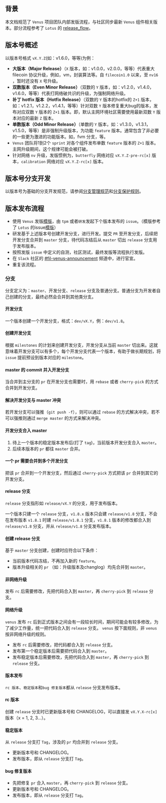 ## 背景

本文档规范了 `Venus` 项目团队内部发版流程，与社区同步最新 `Venus` 组件相关版本。部分流程参考了 `Lotus` 的 [release_flow](https://github.com/filecoin-project/lotus/blob/master/LOTUS_RELEASE_FLOW.md#mandatory-releases)。

## 版本号概述

以版本号格式 `vX.Y.Z`(如：v1.6.0，等等)为例：

- **大版本（Major Release）**（`X` 版本，如：v1.0.0，v2.0.0，等等）代表重大 filecoin 协议升级，例如，vm，封装算法等。自 `filecoin1.0` 以来，至 `nv16` ，暂时还没有 `X` 号升级。
- **双数版本（Even Minor Release）**（双数的 `Y` 版本，如：v1.2.0，v1.4.0，v1.6.0，等等）代表打网络破共识的升级，为强制网络升级。
- **补丁 hotfix 版本（Hotfix Release）**（双数的 `Y` 版本的hotfix的 `Z+1` 版本，如：v1.2.1，v1.2.2，v1.4.1，等等）针对双数 `Y` 版本修复重大bug的版本，发布对应双数 `Y` 版本的 `Z+1` 版本。即，默认主网环境社区需要使用最新双数 `Y` 版本对应的最新 `Z` 版本。
- **单数版本（Odd Minor Release）**（单数的 `Y` 版本，如：v1.3.0，v1.3.1，v1.5.0，等等）是非强制升级版本，为功能 `feature` 版本。通常包含了非必要的一些更为激进的功能版本。如，fvm 分支，等。
- `Venus` 团队将1到2个 `sprint` 对各个组件发布单数 `feature` 版本的 `Z+1` 版本。主网升级期间，这个规律可能会被打破。
- 针对网络 `nv` 升级，发版惯例为，`butterfly` 网络对应 `vX.Y.Z-pre-rc[x]` 版本，`calibration` 网络对应 `vX.Y.Z-rc[x]` 版本。

## 版本号分支开发

以版本号为基础的分支开发规范，请参阅[分支管理规范](../../质量管理/代码/git使用/分支管理规范.md)和[分支保护规则](../../质量管理/代码/代码库/github/设置/分支保护规则.md)。

## 版本发布流程

- 使用 `Venus` 发版[模版](https://github.com/filecoin-project/venus/blob/master/documentation/misc/release-issue-template.md)，由 `tpm` 或者`研发`发起下个版本发布的 `issue`。（模版参考了 `Lotus` 的issue[模版](https://github.com/filecoin-project/lotus/blob/master/documentation/misc/RELEASE_ISSUE_TEMPLATE.md)）
- 研发基于上述版本号创建开发分支，进行开发。提交 `PR` 至开发分支，后续把开发分支合并到 `master` 分支，待代码冻结后从 `master` 切出 `release` 分支用于发布版本。
- 按照发版 `issue` 中定义的自测，社区测试，最终发版等流程执行发版。
- 在 `Slack` 社区的 [#fil-venus-announcement](https://filecoinproject.slack.com/archives/C0283DTH1NK) 频道中，进行官宣。
- 重复该流程。

### 分支

分支定义为：`master`、开发分支、`release` 分支及普通分支。普通分支为开发者自己创建的分支，最终必然会合并到其他类分支。

#### 开发分支

一个版本创建一个开发分支，格式：`dev/vX.Y`，例：`dev/v1.8`。

#### 创建开发分支

根据 `milestones` 的计划来创建开发分支，开发分支从当前 `master` 切出来。这就意味着开发分支可以有多个，每个开发分支代表一个版本，有助于做长期规划，将 `issue` 提前预设到版本对应的 `milestone`。

#### master 的 commit 并入开发分支

当合并到主分支的 `pr` 在开发分支也需要时，用 `rebase` 或者 `cherry-pick` 的方式合并到开发分支。

#### 解决开发分支与 master 冲突

若开发分支可以强推（`git push -f`），则可以通过 `rebase` 的方式解决冲突，若不可以强推则通过 `merge master` 的方式来解决冲突。

#### 开发分支合入 master

1. 待上一个版本的稳定版本发布后(打了 `tag`)，当前版本开发分支合入 `master`。
2. 后续本版本的 `pr` 都往 `master` 合并。

#### 一个 pr 需要合并到多个开发分支

把该 `pr` 合并到一个开发分支，然后通过 `cherry-pick` 方式把该 `pr` 合并到其它的开发分支。


#### release 分支

`release` 分支指形如 `release/vX.Y` 的分支，用于发布版本。

一个版本只建一个 `release` 分支，`v1.8.x` 版本只会建 `release/v1.8` 分支，不会在发布版本 `v1.8.1` 时建 `release/v1.8.1` 分支，`v1.8.1` 版本的修改都合入到 `release/v1.8` 分支，并从 `release/v1.8` 分支发布版本。

#### 创建 release 分支

基于 `master` 分支创建，创建时应符合以下条件：

* 当前版本代码冻结，不再加入新的 `feature`。
* 版本升级相关的 `pr` （如：升级版本及changlog）均先合并到 `master`。

#### 非网络升级

发布 `rc` 后需要修改，先把代码合入到 `master`，再 `cherry-pick` 到 `release` 分支。

#### 网络升级

`venus` 发布 `rc` 后到正式版本之间会有一段较长时间，期间可能会有较多修改，为了减少工作量，统一把代码合入到 `release` 分支。
`venus` 按下面规则，非 `venus` 按非网络升级的规则。

* 发布 `rc` 后需要修改，把代码都合入到 `release` 分支。
* 发布第一个稳定版本后需要把代码合入到 `master`。
* 发布稳定版本后需要修改，先把代码合入到 `master`，再 `cherry-pick` 到 `release` 分支。


#### 版本发布

`rc 版本`、`稳定版本`和`bug 修复版本`都从 `release` 分支发布版本。

#### rc 版本

创建 `release` 分支时已更新版本号和 CHANGELOG，可以直接发 `vX.Y.X-rc[x]` 版本（x = 1, 2, 3...）。

#### 稳定版本

从 `release` 分支打 `Tag`，涉及的 `pr` 均合并到 `release` 分支。

* 更新版本号和 CHANGELOG。
* 发布版本，即从 `release` 分支打 `Tag`。

#### bug 修复版本

* 先把修复 `pr` 合入 `master`，再 `cherry-pick` 到 `release` 分支。
* 更新版本号和 CHANGELOG。
* 发布版本，即从 `release` 分支打 `Tag`。
